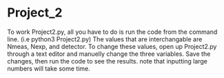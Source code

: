 # Project_2


To work Project2.py, all you have to do is run the code from the command line. (i.e python3 Project2.py) The values that are interchangable are Nmeas, Nexp, and detector. To change these values, open up Project2.py through a text editor and manuelly change the three variables. Save the changes, then run the code to see the results. note that inputting large numbers will take some time.

